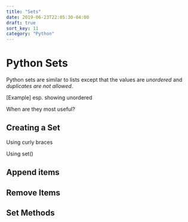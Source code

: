 ```yaml
---
title: "Sets"
date: 2019-06-23T22:05:30-04:00
draft: true
sort_key: 11
category: "Python"
---
```


# Python Sets

Python sets are similar to lists except that the values are *unordered* and
*duplicates are not allowed*.

[Example] esp. showing unordered

When are they most useful?

## Creating a Set
Using curly braces

Using set()

## Append items

## Remove Items

## Set Methods 
